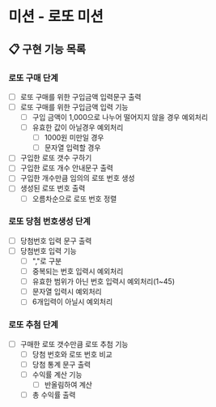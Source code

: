 # 미션 - 로또 미션

## 📋 구현 기능 목록

### 로또 구매 단계

- [ ] 로또 구매를 위한 구입금액 입력문구 출력
- [ ] 로또 구매를 위한 구입금액 입력 기능
    - [ ] 구입 금액이 1,000으로 나누어 떨어지지 않을 경우 예외처리
    - [ ] 유효한 값이 아닐경우 예외처리
        - [ ] 1000원 미만일 경우
        - [ ] 문자열 입력할 경우
- [ ] 구입한 로또 갯수 구하기
- [ ] 구입한 로또 개수 안내문구 출력
- [ ] 구입한 개수만큼 임의의 로또 번호 생성
- [ ] 생성된 로또 번호 출력
    - [ ] 오름차순으로 로또 번호 정렬

### 로또 당첨 번호생성 단계

- [ ] 당첨번호 입력 문구 출력
- [ ] 당첨번호 입력 기능
    - [ ] ","로 구분
    - [ ] 중복되는 번호 입력시 예외처리
    - [ ] 유효한 범위가 아닌 번호 입력시 예외처리(1~45)
    - [ ] 문자열 입력시 예외처리
    - [ ] 6개입력이 아닐시 예외처리

### 로또 추첨 단계

-[ ] 구매한 로또 갯수만큼 로또 추첨 기능
    - [ ] 당첨 번호와 로또 번호 비교
    - [ ] 당첨 통계 문구 출력
    - [ ] 수익률 계산 기능
        - [ ] 반올림하여 계산
    - [ ] 총 수익률 출력 
